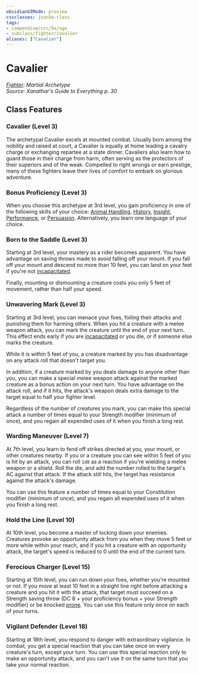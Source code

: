 ```yaml
---
obsidianUIMode: preview
cssclasses: json5e-class
tags:
- compendium/src/5e/xge
- subclass/fighter/cavalier
aliases: ["Cavalier"]
---
```

# Cavalier
*[Fighter](TTRPG/Source%20Material/Mechanics/classes/Fighter/Fighter.md): Martial Archetype*  
*Source: Xanathar's Guide to Everything p. 30*  


## Class Features

### Cavalier (Level 3)

The archetypal Cavalier excels at mounted combat. Usually born among the nobility and raised at court, a Cavalier is equally at home leading a cavalry charge or exchanging repartee at a state dinner. Cavaliers also learn how to guard those in their charge from harm, often serving as the protectors of their superiors and of the weak. Compelled to right wrongs or earn prestige, many of these fighters leave their lives of comfort to embark on glorious adventure.

### Bonus Proficiency (Level 3)

When you choose this archetype at 3rd level, you gain proficiency in one of the following skills of your choice: [Animal Handling](TTRPG/Source%20Material/Mechanics/Rules/skills.md#Animal%20Handling), [History](TTRPG/Source%20Material/Mechanics/Rules/skills.md#History), [Insight](TTRPG/Source%20Material/Mechanics/Rules/skills.md#Insight), [Performance](TTRPG/Source%20Material/Mechanics/Rules/skills.md#Performance), or [Persuasion](TTRPG/Source%20Material/Mechanics/Rules/skills.md#Persuasion). Alternatively, you learn one language of your choice.

### Born to the Saddle (Level 3)

Starting at 3rd level, your mastery as a rider becomes apparent. You have advantage on saving throws made to avoid falling off your mount. If you fall off your mount and descend no more than 10 feet, you can land on your feet if you're not [incapacitated](TTRPG/Source%20Material/Mechanics/Rules/conditions.md#Incapacitated).

Finally, mounting or dismounting a creature costs you only 5 feet of movement, rather than half your speed.

### Unwavering Mark (Level 3)

Starting at 3rd level, you can menace your foes, foiling their attacks and punishing them for harming others. When you hit a creature with a melee weapon attack, you can mark the creature until the end of your next turn. This effect ends early if you are [incapacitated](TTRPG/Source%20Material/Mechanics/Rules/conditions.md#Incapacitated) or you die, or if someone else marks the creature.

While it is within 5 feet of you, a creature marked by you has disadvantage on any attack roll that doesn't target you.

In addition, if a creature marked by you deals damage to anyone other than you, you can make a special melee weapon attack against the marked creature as a bonus action on your next turn. You have advantage on the attack roll, and if it hits, the attack's weapon deals extra damage to the target equal to half your fighter level.

Regardless of the number of creatures you mark, you can make this special attack a number of times equal to your Strength modifier (minimum of once), and you regain all expended uses of it when you finish a long rest.

### Warding Maneuver (Level 7)

At 7th level, you learn to fend off strikes directed at you, your mount, or other creatures nearby. If you or a creature you can see within 5 feet of you is hit by an attack, you can roll `1d8` as a reaction if you're wielding a melee weapon or a shield. Roll the die, and add the number rolled to the target's AC against that attack. If the attack still hits, the target has resistance against the attack's damage.

You can use this feature a number of times equal to your Constitution modifier (minimum of once), and you regain all expended uses of it when you finish a long rest.

### Hold the Line (Level 10)

At 10th level, you become a master of locking down your enemies. Creatures provoke an opportunity attack from you when they move 5 feet or more while within your reach, and if you hit a creature with an opportunity attack, the target's speed is reduced to 0 until the end of the current turn.

### Ferocious Charger (Level 15)

Starting at 15th level, you can run down your foes, whether you're mounted or not. If you move at least 10 feet in a straight line right before attacking a creature and you hit it with the attack, that target must succeed on a Strength saving throw (DC 8 + your proficiency bonus + your Strength modifier) or be knocked [prone](TTRPG/Source%20Material/Mechanics/Rules/conditions.md#Prone). You can use this feature only once on each of your turns.

### Vigilant Defender (Level 18)

Starting at 18th level, you respond to danger with extraordinary vigilance. In combat, you get a special reaction that you can take once on every creature's turn, except your turn. You can use this special reaction only to make an opportunity attack, and you can't use it on the same turn that you take your normal reaction.